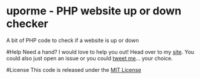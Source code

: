# uporme - PHP website up or down checker
A bit of PHP code to check if a website is up or down

#Help
Need a hand? I would love to help you out! Head over to my [site](http://flynntes.com/contact). You could also just open an issue or you could [tweet me](http://twitter.com/flynntes)... your choice.

#License
This code is released under the [MIT License](https://github.com/Flynntes/uporme/blob/master/LICENSE.md)
